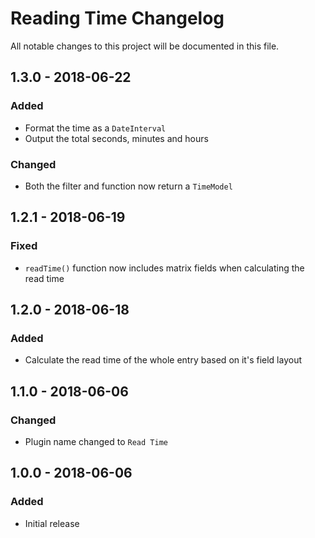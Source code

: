 # Reading Time Changelog

All notable changes to this project will be documented in this file.

## 1.3.0 - 2018-06-22

### Added
- Format the time as a `DateInterval`
- Output the total seconds, minutes and hours

### Changed
- Both the filter and function now return a `TimeModel`

## 1.2.1 - 2018-06-19

### Fixed
- `readTime()` function now includes matrix fields when calculating the read time

## 1.2.0 - 2018-06-18

### Added
- Calculate the read time of the whole entry based on it's field layout

## 1.1.0 - 2018-06-06

### Changed
- Plugin name changed to `Read Time`

## 1.0.0 - 2018-06-06

### Added
- Initial release

